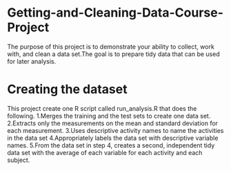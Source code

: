 # Getting-and-Cleaning-Data-Course-Project
The purpose of this project is to demonstrate your ability to collect, work with, and clean a data set.The goal is to prepare tidy data that can be used for later analysis.

# Creating the dataset
This project create one R script called run_analysis.R that does the following. 
1.Merges the training and the test sets to create one data set.
2.Extracts only the measurements on the mean and standard deviation for each measurement. 
3.Uses descriptive activity names to name the activities in the data set
4.Appropriately labels the data set with descriptive variable names. 
5.From the data set in step 4, creates a second, independent tidy data set with the average of each variable for each activity and each subject.

